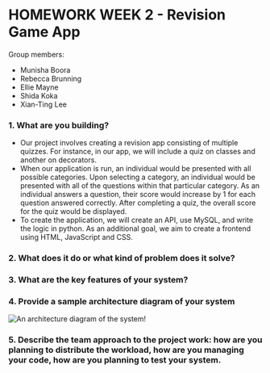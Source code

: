 # HOMEWORK WEEK 2 - Revision Game App

Group members:
 - Munisha Boora
 - Rebecca Brunning
 - Ellie Mayne
 - Shida Koka
 - Xian-Ting Lee

### 1. What are you building?
- Our project involves creating a revision app consisting of multiple quizzes. For instance, in our app, we will include a quiz on classes and another on decorators.
- When our application is run, an individual would be presented with all possible categories. Upon selecting a category, an individual would be presented with all of the questions within that particular category. As an individual answers a question, their score would increase by 1 for each question answered correctly. After completing a quiz, the overall score for the quiz would be displayed. 
- To create the application, we will create an API, use MySQL, and write the logic in python. As an additional goal, we aim to create a frontend using HTML, JavaScript and CSS.

### 2. What does it do or what kind of problem does it solve?


### 3. What are the key features of your system?


### 4. Provide a sample architecture diagram of your system
![An architecture diagram of the system!](https://drive.google.com/uc?export=view&id=1eAvIzpoXHF_ahXs64vyJ8TY-_p2IQtFs)

### 5. Describe the team approach to the project work: how are you planning to distribute the workload, how are you managing your code, how are you planning to test your system.

